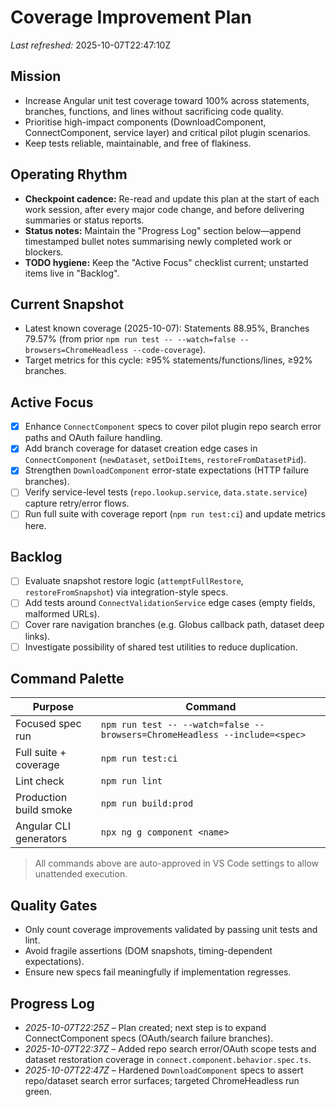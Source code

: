 # Coverage Improvement Plan

_Last refreshed:_ 2025-10-07T22:47:10Z

## Mission

- Increase Angular unit test coverage toward 100% across statements, branches, functions, and lines without sacrificing code quality.
- Prioritise high-impact components (DownloadComponent, ConnectComponent, service layer) and critical pilot plugin scenarios.
- Keep tests reliable, maintainable, and free of flakiness.

## Operating Rhythm

- **Checkpoint cadence:** Re-read and update this plan at the start of each work session, after every major code change, and before delivering summaries or status reports.
- **Status notes:** Maintain the "Progress Log" section below—append timestamped bullet notes summarising newly completed work or blockers.
- **TODO hygiene:** Keep the "Active Focus" checklist current; unstarted items live in "Backlog".

## Current Snapshot

- Latest known coverage (2025-10-07): Statements 88.95%, Branches 79.57% (from prior `npm run test -- --watch=false --browsers=ChromeHeadless --code-coverage`).
- Target metrics for this cycle: ≥95% statements/functions/lines, ≥92% branches.

## Active Focus

- [x] Enhance `ConnectComponent` specs to cover pilot plugin repo search error paths and OAuth failure handling.
- [x] Add branch coverage for dataset creation edge cases in `ConnectComponent` (`newDataset`, `setDoiItems`, `restoreFromDatasetPid`).
- [x] Strengthen `DownloadComponent` error-state expectations (HTTP failure branches).
- [ ] Verify service-level tests (`repo.lookup.service`, `data.state.service`) capture retry/error flows.
- [ ] Run full suite with coverage report (`npm run test:ci`) and update metrics here.

## Backlog

- [ ] Evaluate snapshot restore logic (`attemptFullRestore`, `restoreFromSnapshot`) via integration-style specs.
- [ ] Add tests around `ConnectValidationService` edge cases (empty fields, malformed URLs).
- [ ] Cover rare navigation branches (e.g. Globus callback path, dataset deep links).
- [ ] Investigate possibility of shared test utilities to reduce duplication.

## Command Palette

| Purpose                | Command                                                                    |
| ---------------------- | -------------------------------------------------------------------------- |
| Focused spec run       | `npm run test -- --watch=false --browsers=ChromeHeadless --include=<spec>` |
| Full suite + coverage  | `npm run test:ci`                                                          |
| Lint check             | `npm run lint`                                                             |
| Production build smoke | `npm run build:prod`                                                       |
| Angular CLI generators | `npx ng g component <name>`                                                |

> All commands above are auto-approved in VS Code settings to allow unattended execution.

## Quality Gates

- Only count coverage improvements validated by passing unit tests and lint.
- Avoid fragile assertions (DOM snapshots, timing-dependent expectations).
- Ensure new specs fail meaningfully if implementation regresses.

## Progress Log

- _2025-10-07T22:25Z_ – Plan created; next step is to expand ConnectComponent specs (OAuth/search failure branches).
- _2025-10-07T22:37Z_ – Added repo search error/OAuth scope tests and dataset restoration coverage in `connect.component.behavior.spec.ts`.
- _2025-10-07T22:47Z_ – Hardened `DownloadComponent` specs to assert repo/dataset search error surfaces; targeted ChromeHeadless run green.
